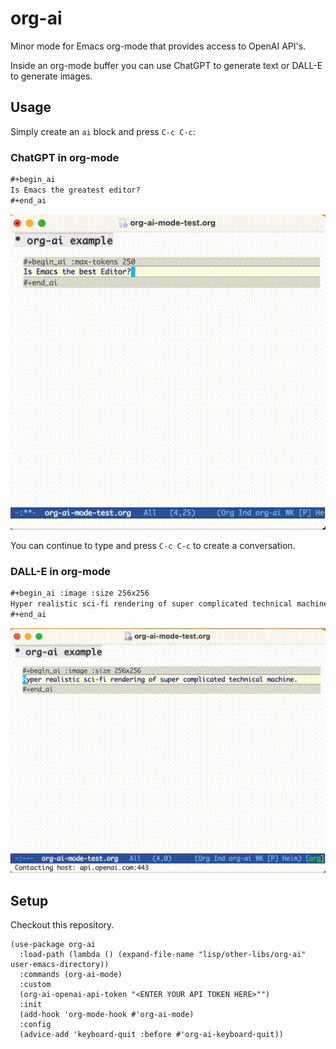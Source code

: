 # org-ai

Minor mode for Emacs org-mode that provides access to OpenAI API's.

Inside an org-mode buffer you can use ChatGPT to generate text or DALL-E to generate images.

## Usage

Simply create an `ai` block and press `C-c C-c`:

### ChatGPT in org-mode

```org
#+begin_ai
Is Emacs the greatest editor?
#+end_ai
```

![chat-gpt in org-mode](doc/org-ai-demo-1.gif)

You can continue to type and press `C-c C-c` to create a conversation.


### DALL-E in org-mode

```org
#+begin_ai :image :size 256x256
Hyper realistic sci-fi rendering of super complicated technical machine.
#+end_ai
```

![dall-e in org-mode](doc/org-ai-demo-2.gif)


## Setup

Checkout this repository.

```elisp
(use-package org-ai
  :load-path (lambda () (expand-file-name "lisp/other-libs/org-ai" user-emacs-directory))
  :commands (org-ai-mode)
  :custom
  (org-ai-openai-api-token "<ENTER YOUR API TOKEN HERE>"")
  :init
  (add-hook 'org-mode-hook #'org-ai-mode)
  :config
  (advice-add 'keyboard-quit :before #'org-ai-keyboard-quit))
```
